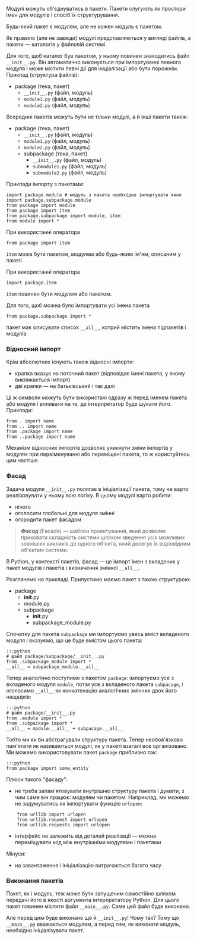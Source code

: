 Модулі можуть об'єднуватись в пакети. Пакети слугують як простори імен для модулів і спосіб їх структурування.

Будь-який пакет є модулем, але не кожен модуль є пакетом. 

Як правило (але не завжди) модулі представляються у вигляді файлів, а пакети — каталогів у файловій системі.

Для того, щоб каталог був пакетом, у ньому повинен знаходитись файл `__init__.py`. Він автоматично виконується при імпортуванні певного модуля і може містити певні дії для ініціалізації або бути порожнім. 
Приклад (структура файлів): 

- package (тека, пакет)
	- `__init__.py` (файл, модуль)
	- `module1.py` (файл, модуль)
	- `module2.py` (файл, модуль)
	
Всередині пакетів можуть бути не тільки модулі, а й інші пакети також: 

- package (тека, пакет)
	- `__init__.py` (файл, модуль)
	- `module1.py` (файл, модуль)
	- `module2.py` (файл, модуль)
	- subpackage (тека, пакет)
		- `__init__.py` (файл, модуль)
		- `submodule1.py` (файл, модуль)
		- `submodule2.py` (файл, модуль)

Приклади імпорту з пакетами:

	import package.module # модуль з пакета необхідно імпортувати явно
	import package.subpackage.module
	from package import module
	from package import item
	from package.subpackage import module, item
	from module import *

При використанні оператора 

	from package import item
	
`item` може бути пакетом, модулем або будь-яким ім'ям, описаним у пакеті. 

При використанні оператора 

	import package.item
	
`item` повинен бути модулем або пакетом. 

Для того, щоб можна було імпортувати усі імена пакета

	from package.subpackage import *
	
пакет має описувати список `__all__`, котрий містить імена підпакетів і модулів. 

### Відносний імпорт

Крім абсолютних існують також відносні імпорти: 

- крапка вказує на поточний пакет (відповідає імені пакета, у якому викликається імпорт)
- дві крапки — на батьківський і так далі

Ці ж символи можуть бути використані одразу ж перед іменем пакета або модуля і впливати на те, де інтерпретатор буде шукати його. Приклади: 

	from . import name
	from .. import name
	from .package import name
	from ..package import name

Механізм відносних імпортів дозволяє уникнути зміни імпортів у модулях при переіменуванні або переміщені пакета, то ж користуйтесь цим частіше. 

### Фасад

Задача модуля `__init__.py` полягає в ініціалізації пакета, тому не варто реалізовувати у ньому всю логіку. 
В цьому модулі варто робити: 

- нічого
- оголосити глобальні для модуля змінні
- огородити пакет фасадом

> ***Фасад*** (Facade) — шаблон проектування, який дозволяє приховати складність системи шляхом зведення усіх можливих зовнішніх викликів до одного об'єкта, який делегує їх відповідним об'єктам системи. 

В Python, у контексті пакетів, фасад — це імпорт імен з вкладених у пакет модулів і пакетів і визначення змінної `__all__`. 

Розглянемо на прикладі. Припустимо маємо пакет з такою структурою: 

- package
	- __init__.py
	- module.py
	- subpackage
		- __init__.py
		- subpackage_module.py
		
Спочатку для пакета `subpackage` ми імпортуємо увесь вміст вкладеного модуля і вказуємо, що це буде вмістом цього пакета: 

	:::python
	# файл package/subpackage/__init__.py
	from .subpackage_module import *
	__all__ = subpackage_module.__all__
	
Тепер аналогічно поступимо з пакетом `package`: імпортуємо усе з вкладеного модуля `module`, 
потім усе з вкладеного пакета `subpacage`, 
і оголосимо `__all__` як конкатенацію аналогічних змінних двох його нащадків: 

	:::python
	# файл package/__init__.py
	from .module import *
	from .subpackage import *
	__all__ = module.__all__ + subpacage.__all__
	
Тобто ми як би абстрагували структуру пакета. Тепер необов'язково пам'ятати як називаються модулі, 
як у пакеті взагалі все організовано. 
Ми можемо використовувати пакет `package` приблизно так: 

	:::python
	from package import some_entity
	
Плюси такого "фасаду": 

- не треба запам'ятовувати внутрішню структуру пакета і думати, з чим саме він працює: модулем чи пакетом. Наприклад, ми можемо не задумуватись як імпортувати функцію `urlopen`:
```
	from urllib import urlopen
	from urllib.request import urlopen
	from urllib.requests import urlopen
```
- інтерфейс не залежить від деталей реалізації — можна переміщувати код між внутрішніми модулями і пакетами

Мінуси: 

- на завантаження і ініціалізацію витрачається багато часу
		




### Виконання пакетів

Пакет, як і модуль, теж може бути запущеним самостійно шляхом передачі його в якості аргумента інтерпретатору Python. 
Для цього пакет повинен містити файл `__main__.py`. Саме цей файл буде виконано. 

Але перед цим буде виконано ще й `__init__.py`! 
Чому так? 
Тому що `__main__.py` вважається модулем, а перед тим, як виконати модуль, необхідно ініціалізувати пакет. 





























